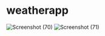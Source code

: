 # weatherapp

![Screenshot (70)](https://github.com/himanshu2009/weatherapp/assets/80587372/2dd95266-4542-46d5-8208-4a27ffef545e)
![Screenshot (71)](https://github.com/himanshu2009/weatherapp/assets/80587372/ab459c34-7cac-4844-bf60-7f2722087757)

